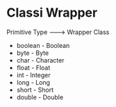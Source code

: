 # Classi Wrapper
Primitive Type      --->      Wrapper Class
  -  boolean                    -  Boolean
  -  byte                       -  Byte
  -  char                       -  Character
  -  float                      -  Float
  -  int                        -  Integer
  -  long                       -  Long
  -  short                      -  Short
  -  double                     -  Double
